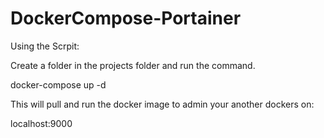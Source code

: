 # DockerCompose-Portainer

Using the Scrpit:

Create a folder in the projects folder and run the command.

  docker-compose up -d

This will pull and run the docker image to admin your another dockers on: 

  localhost:9000
